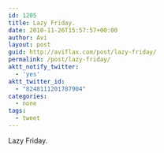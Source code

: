 ```yaml
---
id: 1205
title: Lazy Friday.
date: 2010-11-26T15:57:57+00:00
author: Avi
layout: post
guid: http://aviflax.com/post/lazy-friday/
permalink: /post/lazy-friday/
aktt_notify_twitter:
  - 'yes'
aktt_twitter_id:
  - "8248111201787904"
categories:
  - none
tags:
  - tweet
---
```

Lazy Friday.